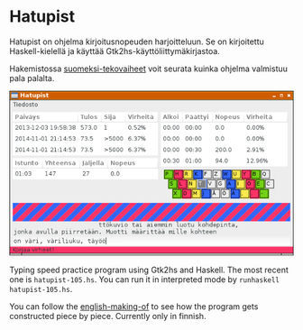 # Hatupist

Hatupist on ohjelma kirjoitusnopeuden harjoitteluun. Se on kirjoitettu Haskell-kielellä ja käyttää Gtk2hs-käyttöliittymäkirjastoa.

Hakemistossa
[suomeksi-tekovaiheet](/suomeksi-tekovaiheet)
voit seurata kuinka ohjelma valmistuu pala palalta.

![](Hatupist_002.png)

Typing speed practice program using Gtk2hs and Haskell. The most recent one is `hatupist-105.hs`. You can run it in interpreted mode by `runhaskell hatupist-105.hs`.

You can follow the 
[english-making-of](/english-making-of)
to see how the program gets constructed piece by piece. Currently only in finnish.


